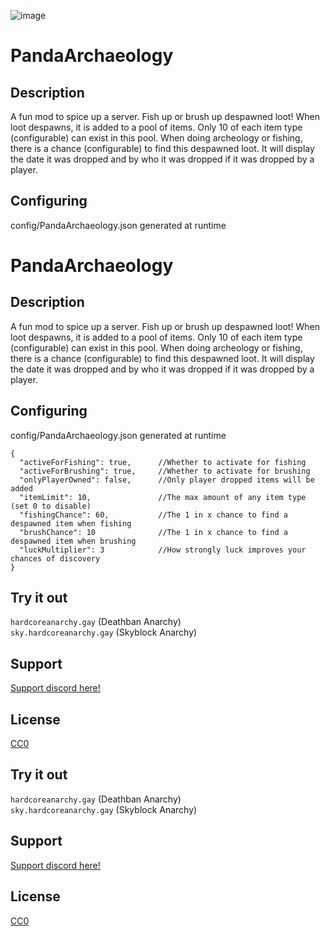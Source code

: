 ![image](https://github.com/user-attachments/assets/ba1a9b70-e39e-47fb-8d44-0bde5a982723)

# PandaArchaeology

## Description

A fun mod to spice up a server. Fish up or brush up despawned loot! When loot despawns, it is added to a pool of items. Only 10 of each item type (configurable) can exist in this pool. When doing archeology or fishing, there is a chance (configurable) to find this despawned loot. It will display the date it was dropped and by who it was dropped if it was dropped by a player.

## Configuring

config/PandaArchaeology.json generated at runtime

# PandaArchaeology

## Description

A fun mod to spice up a server. Fish up or brush up despawned loot! When loot despawns, it is added to a pool of items. Only 10 of each item type (configurable) can exist in this pool. When doing archeology or fishing, there is a chance (configurable) to find this despawned loot. It will display the date it was dropped and by who it was dropped if it was dropped by a player.

## Configuring

config/PandaArchaeology.json generated at runtime

```
{
  "activeForFishing": true,      //Whether to activate for fishing
  "activeForBrushing": true,     //Whether to activate for brushing
  "onlyPlayerOwned": false,      //Only player dropped items will be added 
  "itemLimit": 10,               //The max amount of any item type (set 0 to disable)
  "fishingChance": 60,           //The 1 in x chance to find a despawned item when fishing 
  "brushChance": 10              //The 1 in x chance to find a despawned item when brushing 
  "luckMultiplier": 3            //How strongly luck improves your chances of discovery
}
```

## Try it out
`hardcoreanarchy.gay`   (Deathban Anarchy)  
`sky.hardcoreanarchy.gay`   (Skyblock Anarchy)

## Support

[Support discord here!]( https://discord.gg/3tP3Tqu983)

## License

[CC0](https://creativecommons.org/public-domain/cc0/)


## Try it out
`hardcoreanarchy.gay`   (Deathban Anarchy)  
`sky.hardcoreanarchy.gay`   (Skyblock Anarchy)

## Support

[Support discord here!]( https://discord.gg/3tP3Tqu983)

## License

[CC0](https://creativecommons.org/public-domain/cc0/)
